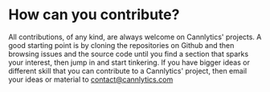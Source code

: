 # How can you contribute?

All contributions, of any kind, are always welcome on Cannlytics' projects. A good starting point is by cloning the repositories on Github and then browsing issues and the source code until you find a section that sparks your interest, then jump in and start tinkering. If you have bigger ideas or different skill that you can contribute to a Cannlytics' project, then email your ideas or material to <contact@cannlytics.com>
